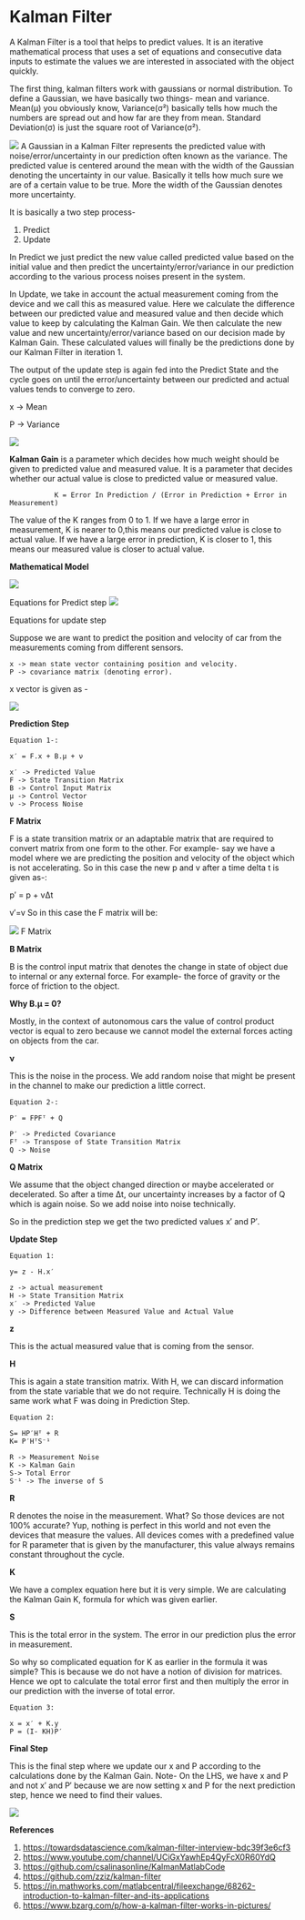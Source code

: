 # Kalman Filter

A Kalman Filter is a tool that helps to predict values. It is an iterative mathematical process that uses a set of equations and consecutive data inputs to estimate the values we are interested in associated with the object quickly.

The first thing, kalman filters work with gaussians or normal distribution. To define a Gaussian, we have basically two things- mean and variance. 
Mean(μ) you obviously know, Variance(σ²) basically tells how much the numbers are spread out and how far are they from mean. Standard Deviation(σ) is just the square root of Variance(σ²).

<img src ="https://github.com/sona-19/KalmanFilter/blob/master/images/index.jpeg">
A Gaussian in a Kalman Filter represents the predicted value with noise/error/uncertainty in our prediction often known as the variance. The predicted value is centered around the mean with the width of the Gaussian denoting the uncertainty in our value. Basically it tells how much sure we are of a certain value to be true. More the width of the Gaussian denotes more uncertainty.

 It is basically a two step process-
1. Predict
2. Update

In Predict we just predict the new value called predicted value based on the initial value and then predict the uncertainty/error/variance in our prediction according to the various process noises present in the system.

In Update, we take in account the actual measurement coming from the device and we call this as measured value. Here we calculate the difference between our predicted value and measured value and then decide which value to keep by calculating the Kalman Gain. We then calculate the new value and new uncertainty/error/variance based on our decision made by Kalman Gain. These calculated values will finally be the predictions done by our Kalman Filter in iteration 1.

The output of the update step is again fed into the Predict State and the cycle goes on until the error/uncertainty between our predicted and actual values tends to converge to zero.

x -> Mean

P -> Variance

<img src = "https://github.com/sona-19/KalmanFilter/blob/master/images/flowchart.jpeg" >


<b>Kalman Gain</b> is a parameter which decides how much weight should be given to predicted value and measured value. It is a parameter that decides whether our actual value is close to predicted value or measured value.
               
               K = Error In Prediction / (Error in Prediction + Error in Measurement)

The value of the K ranges from 0 to 1. If we have a large error in measurement, K is nearer to 0,this means our predicted value is close to actual value. If we have a large error in prediction, K is closer to 1, this means our measured value is closer to actual value.



<b>Mathematical Model</b>

<img src = "https://github.com/sona-19/KalmanFilter/blob/master/images/prediction.jpeg" >

Equations for Predict step
<img src = "https://github.com/sona-19/KalmanFilter/blob/master/images/update.jpeg">


Equations for update step


Suppose we are want to predict the position and velocity of car from the measurements coming from different sensors.

    x -> mean state vector containing position and velocity.
    P -> covariance matrix (denoting error).
    
    
 x vector is given as - 
 
 
 <img src = "https://github.com/sona-19/KalmanFilter/blob/master/images/xvector.gif">
    
 <b>Prediction Step</b>

    Equation 1-:

    x′ = F.x + B.μ + ν

    x′ -> Predicted Value
    F -> State Transition Matrix
    B -> Control Input Matrix
    μ -> Control Vector
    ν -> Process Noise

<b>F Matrix</b>

F is a state transition matrix or an adaptable matrix that are required to convert matrix from one form to the other. For example- say we have a model where we are predicting the position and velocity of the object which is not accelerating. So in this case the new p and v after a time delta t is given as-:

p′ = p + vΔt

v′=v
So in this case the F matrix will be:


<img src = "https://github.com/sona-19/KalmanFilter/blob/master/images/Fmatrix.gif">
F Matrix


<b>B Matrix</b>

B is the control input matrix that denotes the change in state of object due to internal or any external force. For example- the force of gravity or the force of friction to the object.

<b>Why B.μ = 0?</b>

Mostly, in the context of autonomous cars the value of control product vector is equal to zero because we cannot model the external forces acting on objects from the car.


<b>ν</b>

This is the noise in the process. We add random noise that might be present in the channel to make our prediction a little correct.


    Equation 2-:

    P′ = FPFᵀ + Q

    P′ -> Predicted Covariance
    Fᵀ -> Transpose of State Transition Matrix
    Q -> Noise

<b>Q Matrix</b>

We assume that the object changed direction or maybe accelerated or decelerated. So after a time Δt, our uncertainty increases by a factor of Q which is again noise. So we add noise into noise technically.

So in the prediction step we get the two predicted values x′ and P′.


<b>Update Step</b>

    Equation 1:

    y= z - H.x′

    z -> actual measurement
    H -> State Transition Matrix
    x′ -> Predicted Value
    y -> Difference between Measured Value and Actual Value

<b>z</b>

This is the actual measured value that is coming from the sensor.

<b>H</b>

This is again a state transition matrix. With H, we can discard information from the state variable that we do not require. Technically H is doing the same work what F was doing in Prediction Step.

    Equation 2:

    S= HP′Hᵀ + R
    K= P′HᵀS⁻¹

    R -> Measurement Noise
    K -> Kalman Gain
    S-> Total Error
    S⁻¹ -> The inverse of S

<b>R</b>

R denotes the noise in the measurement. What? So those devices are not 100% accurate? Yup, nothing is perfect in this world and not even the devices that measure the values. All devices comes with a predefined value for R parameter that is given by the manufacturer, this value always remains constant throughout the cycle.

<b>K</b>

We have a complex equation here but it is very simple. We are calculating the Kalman Gain K, formula for which was given earlier.


<b>S</b>

This is the total error in the system. The error in our prediction plus the error in measurement.

So why so complicated equation for K as earlier in the formula it was simple?
This is because we do not have a notion of division for matrices. Hence we opt to calculate the total error first and then multiply the error in our prediction with the inverse of total error.

    Equation 3:

    x = x′ + K.y
    P = (I- KH)P′

<b>Final Step</b>

This is the final step where we update our x and P according to the calculations done by the Kalman Gain. Note- On the LHS, we have x and P and not x′ and P′ because we are now setting x and P for the next prediction step, hence we need to find their values.



<img src = "https://github.com/sona-19/KalmanFilter/blob/master/images/summary.jpeg">

<b>References</b>

1. https://towardsdatascience.com/kalman-filter-interview-bdc39f3e6cf3
2. https://www.youtube.com/channel/UCiGxYawhEp4QyFcX0R60YdQ
3. https://github.com/csalinasonline/KalmanMatlabCode
4. https://github.com/zziz/kalman-filter
5. https://in.mathworks.com/matlabcentral/fileexchange/68262-introduction-to-kalman-filter-and-its-applications
6. https://www.bzarg.com/p/how-a-kalman-filter-works-in-pictures/

